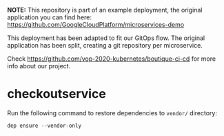 **NOTE:** This repository is part of an example deployment, the original application you can find here: https://github.com/GoogleCloudPlatform/microservices-demo

This deployment has been adapted to fit our GitOps flow.
The original application has been split, creating a git repository per microservice.

Check https://github.com/vop-2020-kubernetes/boutique-ci-cd for more info about our project.




# checkoutservice

Run the following command to restore dependencies to `vendor/` directory:

    dep ensure --vendor-only
